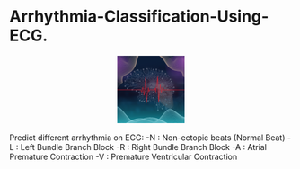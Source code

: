 # Arrhythmia-Classification-Using-ECG.
<p align="center" width="100%">
<img src="./assets/Logo.png" width="120" height="120">
</p>
Predict different arrhythmia on ECG:
-N : Non-ectopic beats (Normal Beat)
-L : Left Bundle Branch Block
-R : Right Bundle Branch Block  
-A : Atrial Premature Contraction  
-V : Premature Ventricular Contraction
